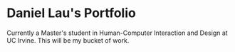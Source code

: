 # Daniel Lau's Portfolio

Currently a Master's student in Human-Computer Interaction and Design at UC Irvine. This will be my bucket of work.